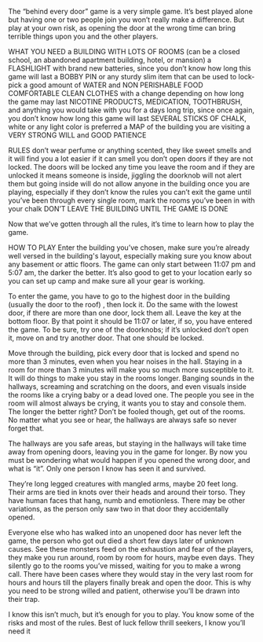 The “behind every door” game is a very simple game. It’s best played alone but having one or two people join you won’t really make a difference. But play at your own risk, as opening the door at the wrong time can bring terrible things upon you and the other players.

WHAT YOU NEED
a BUILDING WITH LOTS OF ROOMS (can be a closed school, an abandoned apartment building, hotel, or mansion) 
a FLASHLIGHT with brand new batteries, since you don’t know how long this game will last
a BOBBY PIN or any sturdy slim item that can be used to lock-pick
a good amount of WATER and NON PERISHABLE FOOD 
COMFORTABLE CLEAN CLOTHES with a change depending on how long the game may last
NICOTINE PRODUCTS, MEDICATION, TOOTHBRUSH, and anything you would take with you for a days long trip, since once again, you don’t know how long this game will last
SEVERAL STICKS OF CHALK, white or any light color is preferred 
a MAP of the building you are visiting
a VERY STRONG WILL and GOOD PATIENCE

RULES
don’t wear perfume or anything scented, they like sweet smells and it will find you a lot easier if it can smell you
don’t open doors if they are not locked. The doors will be locked any time you leave the room and if they are unlocked it means someone is inside, jiggling the doorknob will not alert them but going inside will 
do not allow anyone in the building once you are playing, especially if they don’t know the rules
you can’t exit the game until you’ve been through every single room, mark the rooms you’ve been in with your chalk
DON’T LEAVE THE BUILDING UNTIL THE GAME IS DONE

Now that we’ve gotten through all the rules, it’s time to learn how to play the game.

HOW TO PLAY
Enter the building you’ve chosen, make sure you’re already well versed in the building's layout, especially making sure you know about any basement or attic floors. The game can only start between 11:07 pm and 5:07 am, the darker the better. It’s also good to get to your location early so you can set up camp and make sure all your gear is working. 

To enter the game, you have to go to the highest door in the building (usually the door to the roof) , then lock it. Do the same with the lowest door, if there are more than one door, lock them all. Leave the key at the bottom floor.
By that point it should be 11:07 or later, if so, you have entered the game. To be sure, try one of the doorknobs; if it’s unlocked don’t open it, move on and try another door. That one should be locked. 

Move through the building, pick every door that is locked and spend no more than 3 minutes, even when you hear noises in the hall. Staying in a room for more than 3 minutes will make you so much more susceptible to it. It will do things to make you stay in the rooms longer. Banging sounds in the hallways, screaming and scratching on the doors, and even visuals inside the rooms like a crying baby or a dead loved one. The people you see in the room will almost always be crying, it wants you to stay and console them. The longer the better right? Don’t be fooled though, get out of the rooms. No matter what you see or hear, the hallways are always safe so never forget that. 

The hallways are you safe areas, but staying in the hallways will take time away from opening doors, leaving you in the game for longer. 
By now you must be wondering what would happen if you opened the wrong door, and what is “it”. Only one person I know has seen it and survived.

They’re long legged creatures with mangled arms, maybe 20 feet long. Their arms are tied in knots over their heads and around their torso. They have human faces that hang, numb and emotionless. There may be other variations, as the person only saw two in that door they accidentally opened. 

Everyone else who has walked into an unopened door has never left the game, the person who got out died a short few days later of unknown causes. See these monsters feed on the exhaustion and fear of the players, they make you run around, room by room for hours, maybe even days. They silently go to the rooms you’ve missed, waiting for you to make a wrong call. There have been cases where they would stay in the very last room for hours and hours till the players finally break and open the door. 
This is why you need to be strong willed and patient, otherwise you’ll be drawn into their trap.

I know this isn’t much, but it’s enough for you to play. You know some of the risks and most of the rules. Best of luck fellow thrill seekers, I know you’ll need it